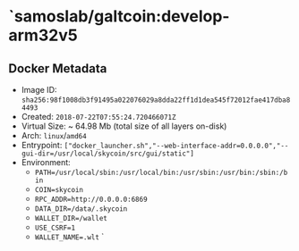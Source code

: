 # `samoslab/galtcoin:develop-arm32v5

## Docker Metadata
- Image ID: `sha256:98f1008db3f91495a022076029a8dda22ff1d1dea545f72012fae417dba84493`
- Created: `2018-07-22T07:55:24.720466071Z`
- Virtual Size: ~ 64.98 Mb
  (total size of all layers on-disk)
- Arch: `linux`/`amd64`
- Entrypoint: `["docker_launcher.sh","--web-interface-addr=0.0.0.0","--gui-dir=/usr/local/skycoin/src/gui/static"]`
- Environment:
  - `PATH=/usr/local/sbin:/usr/local/bin:/usr/sbin:/usr/bin:/sbin:/bin`
  - `COIN=skycoin`
  - `RPC_ADDR=http://0.0.0.0:6869`
  - `DATA_DIR=/data/.skycoin`
  - `WALLET_DIR=/wallet`
  - `USE_CSRF=1`
  - `WALLET_NAME=.wlt`
`
